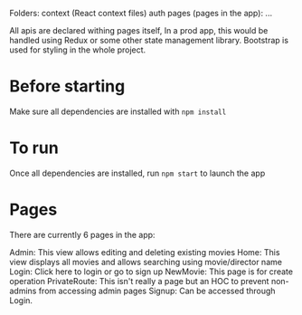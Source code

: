 Folders:
context (React context files)
auth
pages (pages in the app):
...

All apis are declared withing pages itself, In a prod app, this would be handled using Redux or some other state management library.
Bootstrap is used for styling in the whole project.

# Before starting

Make sure all dependencies are installed with `npm install`

# To run

Once all dependencies are installed, run `npm start` to launch the app

# Pages

There are currently 6 pages in the app:

Admin: This view allows editing and deleting existing movies
Home: This view displays all movies and allows searching using movie/director name
Login: Click here to login or go to sign up
NewMovie: This page is for create operation
PrivateRoute: This isn't really a page but an HOC to prevent non-admins from accessing admin pages
Signup: Can be accessed through Login.

